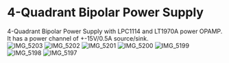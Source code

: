 # 4-Quadrant Bipolar Power Supply

4-Quadrant Bipolar Power Supply with LPC1114 and LT1970A power OPAMP.<br>
It has a power channel of +-15V/0.5A source/sink.<br>
![IMG_5203](https://github.com/ghz-ws/LPC1114-Bipolar-PSU/assets/52226620/04ebd961-ddd0-4b34-8133-2f6e557289b6)
![IMG_5202](https://github.com/ghz-ws/LPC1114-Bipolar-PSU/assets/52226620/e5c0497c-5a32-4fcf-9989-bf05b7dfb570)
![IMG_5201](https://github.com/ghz-ws/LPC1114-Bipolar-PSU/assets/52226620/d56a377e-9052-40ee-bcb3-f236634fa508)
![IMG_5200](https://github.com/ghz-ws/LPC1114-Bipolar-PSU/assets/52226620/4c77625f-605f-4a70-a5d4-bc7c00418881)
![IMG_5199](https://github.com/ghz-ws/LPC1114-Bipolar-PSU/assets/52226620/929fcddf-da7f-4d26-9ae2-ab1f20fd062f)
![IMG_5198](https://github.com/ghz-ws/LPC1114-Bipolar-PSU/assets/52226620/e6299bdd-0907-4167-a7af-50ed2b3b1aa0)
![IMG_5197](https://github.com/ghz-ws/LPC1114-Bipolar-PSU/assets/52226620/54061d2b-16c2-4fda-8828-689694cda049)
